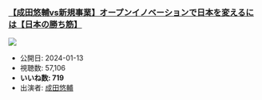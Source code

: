 ### [【成田悠輔vs新規事業】オープンイノベーションで日本を変えるには【日本の勝ち筋】](https://www.youtube.com/watch?v=nxh_IbdxQjU)
[![](https://img.youtube.com/vi/nxh_IbdxQjU/sddefault.jpg)](https://www.youtube.com/watch?v=nxh_IbdxQjU)
-   公開日: 2024-01-13
-   視聴数: 57,106
-   **いいね数: 719**
-   出演者: [成田悠輔](/rehacq_fan/people/成田悠輔 "wikilink")
